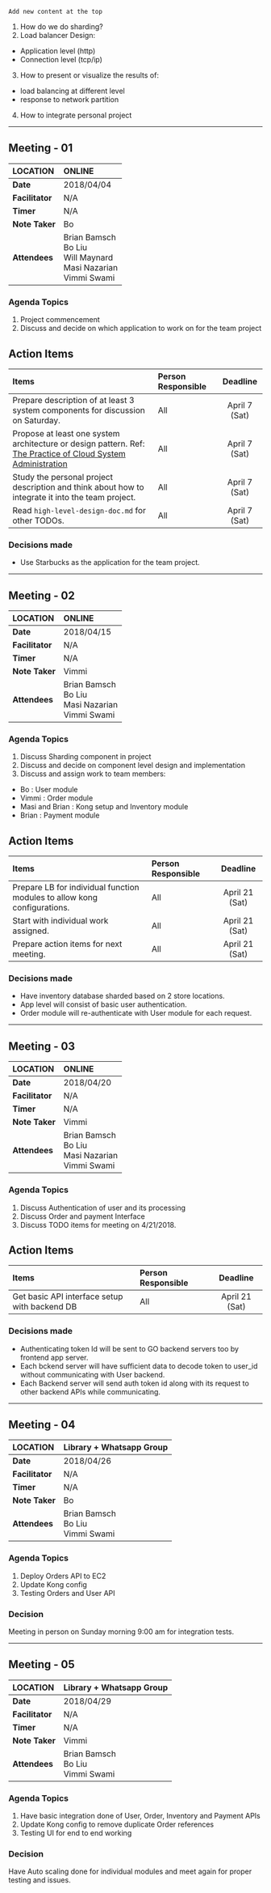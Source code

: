  `Add new content at the top`
1. How do we do sharding?
2. Load balancer Design:
  - Application level (http)
  - Connection level (tcp/ip)
3. How to present or visualize the results of:
  - load balancing at different level
  - response to network partition
4. How to integrate personal project

---

## Meeting - 01

| LOCATION | ONLINE |
|:----|:----|
| **Date** | 2018/04/04 |
| **Facilitator** | N/A |
| **Timer** | N/A |
| **Note Taker** | Bo |
| **Attendees** | Brian Bamsch<br>Bo Liu<br>Will Maynard<br>Masi Nazarian<br>Vimmi Swami<br> |

### Agenda Topics
1. Project commencement
2. Discuss and decide on which application to work on for the team project

## Action Items
| Items | Person Responsible  | Deadline |
| :---- | :------------------ | :---:|
| Prepare description of at least 3 system components for discussion on Saturday. | All | April 7 (Sat) |
| Propose at least one system architecture or design pattern. Ref: [The Practice of Cloud System Administration ](http://ptgmedia.pearsoncmg.com/images/9780321943187/samplepages/9780321943187.pdf) | All | April 7 (Sat) |
| Study the personal project description and think about how to integrate it into the team project. | All | April 7 (Sat) |
| Read `high-level-design-doc.md` for other TODOs. | All | April 7 (Sat) |

### Decisions made
- Use Starbucks as the application for the team project.


---

## Meeting - 02

| LOCATION | ONLINE |
|:----|:----|
| **Date** | 2018/04/15 |
| **Facilitator** | N/A |
| **Timer** | N/A |
| **Note Taker** | Vimmi |
| **Attendees** | Brian Bamsch<br>Bo Liu<br>Masi Nazarian<br>Vimmi Swami<br> |

### Agenda Topics
1. Discuss Sharding component in project
2. Discuss and decide on component level design and implementation
3. Discuss and assign work to team members:
- Bo : User module
- Vimmi : Order module
- Masi and Brian : Kong setup and Inventory module
- Brian : Payment module  

## Action Items
| Items | Person Responsible  | Deadline |
| :---- | :------------------ | :---:|
| Prepare LB for individual function modules to allow kong configurations. | All | April 21 (Sat) |
| Start with individual work assigned. | All | April 21 (Sat) |
| Prepare action items for next meeting. | All | April 21 (Sat) |

### Decisions made
- Have inventory database sharded based on 2 store locations.
- App level will consist of basic user authentication.
- Order module will re-authenticate with User module for each request.


---
## Meeting - 03

| LOCATION | ONLINE |
|:----|:----|
| **Date** | 2018/04/20 |
| **Facilitator** | N/A |
| **Timer** | N/A |
| **Note Taker** | Vimmi |
| **Attendees** | Brian Bamsch<br>Bo Liu<br>Masi Nazarian<br>Vimmi Swami<br> |

### Agenda Topics
1. Discuss Authentication of user and its processing
2. Discuss Order and payment Interface
3. Discuss TODO items for meeting on 4/21/2018.


## Action Items
| Items | Person Responsible  | Deadline |
| :---- | :------------------ | :---:|
| Get basic API interface setup with backend DB | All | April 21 (Sat) |

### Decisions made
- Authenticating token Id will be sent to GO backend servers too by frontend app server.
- Each bckend server will have sufficient data to decode token to user_id without communicating with User backend.
- Each Backend server will send auth token id along with its request to other backend APIs while communicating.

---

## Meeting - 04

| LOCATION | Library + Whatsapp Group |
|:----|:----|
| **Date** | 2018/04/26 |
| **Facilitator** | N/A |
| **Timer** | N/A |
| **Note Taker** | Bo |
| **Attendees** | Brian Bamsch<br>Bo Liu<br>Vimmi Swami<br> |

### Agenda Topics
1. Deploy Orders API to EC2
2. Update Kong config
3. Testing Orders and User API

### Decision
Meeting in person on Sunday morning 9:00 am for integration tests.

---

## Meeting - 05

| LOCATION | Library + Whatsapp Group |
|:----|:----|
| **Date** | 2018/04/29 |
| **Facilitator** | N/A |
| **Timer** | N/A |
| **Note Taker** | Vimmi |
| **Attendees** | Brian Bamsch<br>Bo Liu<br>Vimmi Swami<br> |

### Agenda Topics
1. Have basic integration done of User, Order, Inventory and Payment APIs
2. Update Kong config to remove duplicate Order references
3. Testing UI for end to end working

### Decision
Have Auto scaling done for individual modules and meet again for proper testing and issues.
